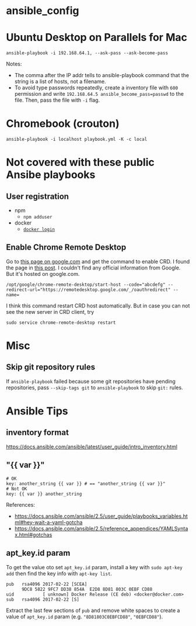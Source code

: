 # ansible_config
# Ubuntu Desktop on Parallels for Mac
```shell
ansible-playbook -i 192.168.64.1, --ask-pass --ask-become-pass
```

Notes:
- The comma after the IP addr tells to ansible-playbook command that the string is a list of hosts, not a filename.
- To avoid type passwords repeatedly, create a inventory file with `600` permission
  and write `192.168.64.5 ansible_become_pass=passwd` to the file.
  Then, pass the file with `-i` flag.

# Chromebook (crouton)
```shell
ansible-playbook -i localhost playbook.yml -K -c local
```

# Not covered with these public Ansibe playbooks
## User registration
- npm
  - `npm adduser`
- docker
  - [`docker login`](https://docs.docker.com/engine/reference/commandline/login/)

## Enable Chrome Remote Desktop
Go to [this page on google.com](https://remotedesktop.google.com/headless) and get the command to enable CRD.
I found the page in [this post](https://groups.google.com/d/msg/gce-discussion/tN9oZs8xWps/b2PtOBTeAQAJ).
I couldn't find any official information from Google. But it's hosted on google.com.

```shell
/opt/google/chrome-remote-desktop/start-host --code="abcdefg" --redirect-url="https://remotedesktop.google.com/_/oauthredirect" --name=
```

I think this command restart CRD host automatically. But in case you can not see the new server in CRD client, try

```shell
sudo service chrome-remote-desktop restart
```

# Misc
## Skip git repository rules
If `ansible-playbook` failed because some git repositories have pending repositories,
pass `--skip-tags git` to `ansible-playbook` to skip `git:` rules.

# Ansible Tips
## inventory format
https://docs.ansible.com/ansible/latest/user_guide/intro_inventory.html

## "{{ var }}"

```
# OK
key: another_string {{ var }} # == "another_string {{ var }}"
# Not OK
key: {{ var }} another_string
```

References:
- https://docs.ansible.com/ansible/2.5/user_guide/playbooks_variables.html#hey-wait-a-yaml-gotcha
- https://docs.ansible.com/ansible/2.5/reference_appendices/YAMLSyntax.html#gotchas

## apt_key.id param
To get the value oto set `apt_key.id` param, install a key with `sudo apt-key add` then
find the key info with `apt-key list`.

```
pub   rsa4096 2017-02-22 [SCEA]
      9DC8 5822 9FC7 DD38 854A  E2D8 8D81 803C 0EBF CD88
uid           [ unknown] Docker Release (CE deb) <docker@docker.com>
sub   rsa4096 2017-02-22 [S]
```

Extract the last few sections of `pub` and remove white spaces to create a value of `apt_key.id` param
(e.g. `"8D81803C0EBFCD88"`, `"0EBFCD88"`).

